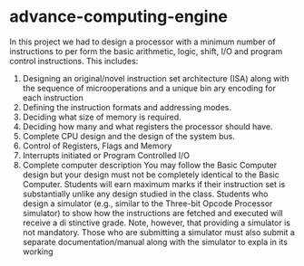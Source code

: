 # advance-computing-engine

In this project we had to design a processor with a minimum number of instructions to per
form the basic arithmetic, logic, shift, I/O and program control instructions. 
This includes:
1. Designing an original/novel instruction set architecture (ISA)
along with the sequence of
microoperations and a unique bin
ary encoding for each instruction
2. Defining the instruction formats and addressing modes.
3. Deciding what size of memory is required.
4. Deciding how many and what registers the processor should have.
5. Complete CPU design and the design of the system bus.
6. Control of Registers, Flags and Memory
7. Interrupts initiated or Program Controlled I/O
8. Complete computer description
You may follow the Basic Computer design but your design must not be completely identical to the
Basic Computer. Students will earn maximum marks if their instruction set is substantially unlike any
design studied in the class. Students who design a simulator (e.g., similar to the Three-bit
Opcode Processor simulator) to show how the instructions are fetched and executed will receive a di
stinctive grade. Note, however, that providing a simulator is not mandatory.
Those who are submitting a simulator must also submit a separate documentation/manual along with the simulator to expla
in its working
